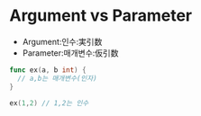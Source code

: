 # Argument vs Parameter

- Argument:인수:実引数
- Parameter:매개변수:仮引数

```go
func ex(a, b int) {
  // a,b는 매개변수(인자)
}

ex(1,2) // 1,2는 인수
```
